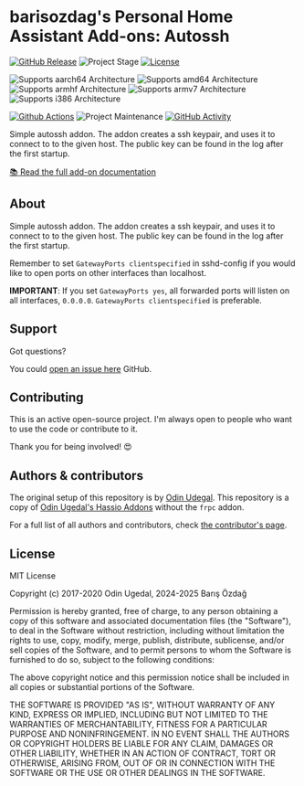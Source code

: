 # barisozdag's Personal Home Assistant Add-ons: Autossh

[![GitHub Release][releases-shield]][releases]
![Project Stage][project-stage-shield]
[![License][license-shield]](LICENSE.md)

![Supports aarch64 Architecture][aarch64-shield]
![Supports amd64 Architecture][amd64-shield]
![Supports armhf Architecture][armhf-shield]
![Supports armv7 Architecture][armv7-shield]
![Supports i386 Architecture][i386-shield]

[![Github Actions][github-actions-shield]][github-actions]
![Project Maintenance][maintenance-shield]
[![GitHub Activity][commits-shield]][commits]

Simple autossh addon. The addon creates a ssh keypair, and uses it to
connect to to the given host. The public key can be found in the log after
the first startup.

[:books: Read the full add-on documentation][docs]

## About

Simple autossh addon. The addon creates a ssh keypair, and uses it
to connect to to the given host. The public key can be found in the
log after the first startup.

Remember to set `GatewayPorts clientspecified` in sshd-config if you
would like to open ports on other interfaces than localhost.

**IMPORTANT**: If you set `GatewayPorts yes`, all forwarded ports will
listen on all interfaces, `0.0.0.0`. `GatewayPorts clientspecified`
is preferable.

## Support

Got questions?

You could [open an issue here][issue] GitHub.

## Contributing

This is an active open-source project. I'm always open to people who want to
use the code or contribute to it.

Thank you for being involved! :heart_eyes:

## Authors & contributors

The original setup of this repository is by [Odin Udegal][odinuge].
This repository is a copy of [Odin Ugedal's Hassio Addons][odin_hassio_addons]
without the `frpc` addon.

For a full list of all authors and contributors,
check [the contributor's page][contributors].

## License

MIT License

Copyright (c) 2017-2020 Odin Ugedal, 2024-2025 Barış Özdağ

Permission is hereby granted, free of charge, to any person obtaining a copy
of this software and associated documentation files (the "Software"), to deal
in the Software without restriction, including without limitation the rights
to use, copy, modify, merge, publish, distribute, sublicense, and/or sell
copies of the Software, and to permit persons to whom the Software is
furnished to do so, subject to the following conditions:

The above copyright notice and this permission notice shall be included in all
copies or substantial portions of the Software.

THE SOFTWARE IS PROVIDED "AS IS", WITHOUT WARRANTY OF ANY KIND, EXPRESS OR
IMPLIED, INCLUDING BUT NOT LIMITED TO THE WARRANTIES OF MERCHANTABILITY,
FITNESS FOR A PARTICULAR PURPOSE AND NONINFRINGEMENT. IN NO EVENT SHALL THE
AUTHORS OR COPYRIGHT HOLDERS BE LIABLE FOR ANY CLAIM, DAMAGES OR OTHER
LIABILITY, WHETHER IN AN ACTION OF CONTRACT, TORT OR OTHERWISE, ARISING FROM,
OUT OF OR IN CONNECTION WITH THE SOFTWARE OR THE USE OR OTHER DEALINGS IN THE
SOFTWARE.

[aarch64-shield]: https://img.shields.io/badge/aarch64-yes-green.svg
[amd64-shield]: https://img.shields.io/badge/amd64-yes-green.svg
[armhf-shield]: https://img.shields.io/badge/armhf-yes-green.svg
[armv7-shield]: https://img.shields.io/badge/armv7-yes-green.svg
[i386-shield]: https://img.shields.io/badge/i386-yes-green.svg
[commits-shield]: https://img.shields.io/github/commit-activity/y/barisozdag/addon-autossh.svg
[commits]: https://github.com/barisozdag/addon-autossh/commits/main
[contributors]: https://github.com/barisozdag/addon-autossh/graphs/contributors
[docs]: https://github.com/barisozdag/addon-autossh/blob/main/autossh/DOCS.md
[odinuge]: https://github.com/odinuge
[odin_hassio_addons]: https://github.com/odinuge/hassio-addons
[github-actions-shield]: https://github.com/barisozdag/addon-autossh/workflows/CI/badge.svg
[github-actions]: https://github.com/barisozdag/addon-autossh/actions
[issue]: https://github.com/barisozdag/addon-autossh/issues
[license-shield]: https://img.shields.io/github/license/barisozdag/addon-autossh.svg
[maintenance-shield]: https://img.shields.io/maintenance/yes/2025.svg
[project-stage-shield]: https://img.shields.io/badge/project%20stage-production%20ready-brightgreen.svg
[releases-shield]: https://img.shields.io/github/release/barisozdag/addon-autossh.svg
[releases]: https://github.com/barisozdag/addon-autossh/releases
[repository]: https://github.com/barisozdag/haddons-repo
